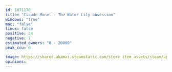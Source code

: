 ```yaml
---
id: 1071170
title: "Claude Monet - The Water Lily obsession"
windows: "true"
mac: "false"
linux: false
positive: 24
negative: 7
estimated_owners: "0 - 20000"
peak_ccu: 0

image: https://shared.akamai.steamstatic.com/store_item_assets/steam/apps/1071170/header.jpg?t=1574208372
opinions:
---
```

